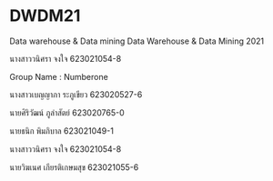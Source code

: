 # DWDM21
Data warehouse &amp; Data mining
Data Warehouse & Data Mining 2021

นางสาววนิศรา จงใจ 623021054-8

Group Name : Numberone

นางสาวเบญญาภา ระภูเขียว 623020527-6

นายศิริวัฒน์ ภูลำสัตย์ 623020765-0

นายธนิก พิมภิบาล 623021049-1

นางสาววนิศรา จงใจ 623021054-8

นายวิฆเนศ เกียรติเกษมสุข 623021055-6
